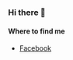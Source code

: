 ### Hi there 👋

<!--
**GuadalupeDeIta/GuadalupeDeIta** is a ✨ _special_ ✨ repository because its `README.md` (this file) appears on your GitHub profile. -->

#### Where to find me
- [Facebook](https://facebook.com/lupita.de.ita.17)

